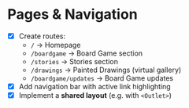 # Pages & Navigation

- [x] Create routes:
  - `/` → Homepage
  - `/boardgame` → Board Game section
  - `/stories` → Stories section
  - `/drawings` → Painted Drawings (virtual gallery)
  - `/boardgame/updates` → Board Game updates
- [x] Add navigation bar with active link highlighting
- [x] Implement a **shared layout** (e.g. with `<Outlet>`)
